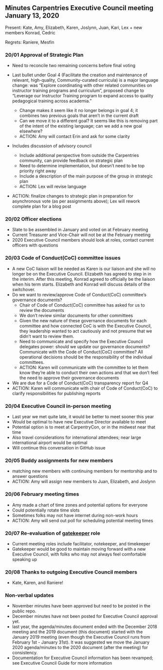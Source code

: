 ## Minutes Carpentries Executive Council meeting January 13, 2020

Present: Kate, Amy, Elizabeth, Karen, Joslynn, Juan, Kari, Lex + new members Konrad, Cedric

Regrets: Raniere, Mesfin


### 20/01 Approval of Strategic Plan

* Need to reconcile two remaining concerns before final voting
* Last bullet under Goal 4 (Facilitate the creation and maintenance of relevant, high-quality, Community-curated curricula) is a major language change: was “Explore coordinating with other related communities on instructor training programs and curriculum”, proposed change to “Leverage our Instructor Training program to expand access to quality pedagogical training across academia.”

  * Change makes it seem like it no longer belongs in goal 4; it combines two previous goals that aren’t in the current draft
  * Can we move it to a different goal? It seems like this is removing part of the intent of the existing language; can we add a new goal elsewhere?
  * ACTION: Amy will contact Erin and ask for some clarity

* Includes discussion of advisory council
  * Include additional perspective from outside the Carpentries community, can provide feedback on strategic plan
  * Need to determine implementation, but doesn’t need to be top priority right away
  * Include a description of the main purpose of the group in strategic plan
  * ACTION: Lex will revise language
* ACTION: finalize changes to strategic plan in preparation for asynchronous vote (as per assignments above); Lex will rework complete plan for a blog post


### 20/02 Officer elections

* Slate to be assembled in January and voted on at February meeting
* Current Treasurer and Vice-Chair will not be at the February meeting
* 2020 Executive Council members should look at roles, contact current officers with questions


### 20/03 Code of Conduct(CoC) committee issues

*  A new CoC liaison will be needed as Karen is our liaison and she will no longer be on the Executive Council. Elizabeth has agreed to step in in the interim. After this meeting, Konrad agreed to officially be the liaison when his term starts. Elizabeth and Konrad will discuss details of the switchover.
*  Do we want to review/approve Code of Conduct(CoC) committee’s governance documents?
   * Chair of Code of Conduct(CoC) committee has asked for us to review the documents
   * We don’t review similar documents for other committees
   * Given the new nature of these governance documents for each committee and how connected CoC is with the Executive Council, they leadership wanted to act cautiously and not presume that we didn't want to review them.
   * Need to communicate and specify how the Executive Council delegates power: should we update our governance documents? Communicate with the Code of Conduct(CoC) committee? All operational decisions should be the responsibility of the individual committees.
   * ACTION: Karen will communicate with the committee to let them know they’re able to conduct their own actions and that we don’t feel the need to approve their governance documents
*  We are due for a Code of Conduct(CoC) transparency report for Q4
*  ACTION: Karen will communicate with chair of Code of Conduct(CoC) to clarify responsibilities for publishing reports


### 20/04  Executive Council in-person meeting

* Last year we met quite late, it would be better to meet sooner this year
* Would be optimal to have new Executive Director available to meet
* Potential option is to meet at CarpentryCon, or in the midwest near that time
* Also travel considerations for international attendees; near large international airport would be optimal
* Will continue this conversation in GitHub issue

### 20/05  Buddy assignments for new members

* matching new members with continuing members for mentorship and to answer questions
* ACTION: Amy will assign new members to Juan, Elizabeth, and Joslynn


### 20/06 February meeting times

* Amy made a chart of time zones and potential options for everyone
* Could potentially rotate time slots
* Sometimes folks may not have internet during non-work hours
* ACTION: Amy will send out poll for scheduling potential meeting times


### 20/07 Re-evaluation of [gatekeeper](https://frameshiftconsultingdotcom.files.wordpress.com/2016/10/frameshift_role_cards2.pdf) role

* Current meeting roles include facilitator, notekeeper, and timekeeper
* Gatekeeper would be good to maintain moving forward with a new Executive Council, with folks who may not always feel comfortable speaking up


### 20/08 Thanks to outgoing Executive Council members

* Kate, Karen, and Raniere!


### Non-verbal updates

* November minutes have been approved but need to be posted in the public repo.
* December minutes have not been posted for Executive Council approval yet.
* last year, the agenda/minutes document ended with the December 2018 meeting and the 2019 document (this document) started with the January 2019 meeting (even though the Executive Council runs from February 1st - January 31st). It was suggested we move the January 2020 agenda/minutes to the 2020 document (after the meeting) for consistency.
* Documentation for Executive Council information has been revamped; see Executive Council Guide for more information
